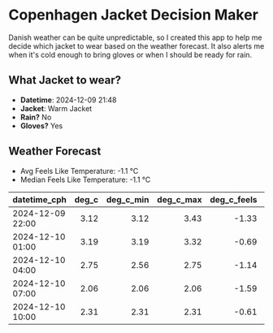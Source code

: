 
# Copenhagen Jacket Decision Maker

Danish weather can be quite unpredictable, so I created this app to help me decide which jacket to wear based on the weather forecast. 
It also alerts me when it's cold enough to bring gloves or when I should be ready for rain.

## What Jacket to wear?

- **Datetime**: 2024-12-09 21:48
- **Jacket**: Warm Jacket
- **Rain?** No
- **Gloves?** Yes

## Weather Forecast
- Avg Feels Like Temperature: -1.1 °C
- Median Feels Like Temperature: -1.1 °C

| datetime_cph     |   deg_c |   deg_c_min |   deg_c_max |   deg_c_feels | weather   | wind   | rain   |
|:-----------------|--------:|------------:|------------:|--------------:|:----------|:-------|:-------|
| 2024-12-09 22:00 |    3.12 |        3.12 |        3.43 |         -1.33 | Clouds    | Medium | None   |
| 2024-12-10 01:00 |    3.19 |        3.19 |        3.32 |         -0.69 | Clouds    | Low    | None   |
| 2024-12-10 04:00 |    2.75 |        2.56 |        2.75 |         -1.14 | Clouds    | Low    | None   |
| 2024-12-10 07:00 |    2.06 |        2.06 |        2.06 |         -1.59 | Clouds    | Low    | None   |
| 2024-12-10 10:00 |    2.31 |        2.31 |        2.31 |         -0.61 | Clouds    | Low    | None   |
        